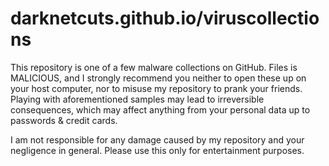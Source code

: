 # darknetcuts.github.io/viruscollections
This repository is one of a few malware collections on GitHub. Files is MALICIOUS, and I strongly recommend you neither to open these up on your host computer, nor to misuse my repository to prank your friends. Playing with aforementioned samples may lead to irreversible consequences, which may affect anything from your personal data up to passwords & credit cards.

I am not responsible for any damage caused by my repository and your negligence in general. Please use this only for entertainment purposes.
